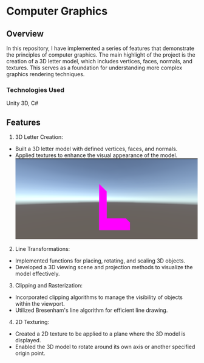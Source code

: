 # Computer Graphics

## Overview
In this repository, I have implemented a series of features that demonstrate the principles of computer graphics. The main highlight of the project is the creation of a 3D letter model, which includes vertices, faces, normals, and textures. This serves as a foundation for understanding more complex graphics rendering techniques.

### Technologies Used
Unity 3D, C#

## Features

1. 3D Letter Creation:
- Built a 3D letter model with defined vertices, faces, and normals.
- Applied textures to enhance the visual appearance of the model.
![No Texture](Docs/L_noTexture.png)
  
2. Line Transformations:
- Implemented functions for placing, rotating, and scaling 3D objects.
- Developed a 3D viewing scene and projection methods to visualize the model effectively.

3. Clipping and Rasterization:
- Incorporated clipping algorithms to manage the visibility of objects within the viewport.
- Utilized Bresenham's line algorithm for efficient line drawing.

4. 2D Texturing:
- Created a 2D texture to be applied to a plane where the 3D model is displayed.
- Enabled the 3D model to rotate around its own axis or another specified origin point.
